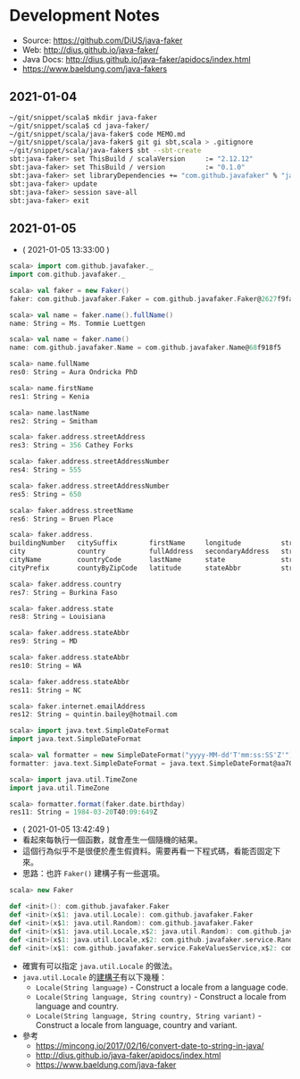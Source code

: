 # Development Notes

- Source: https://github.com/DiUS/java-faker
- Web: http://dius.github.io/java-faker/
- Java Docs: http://dius.github.io/java-faker/apidocs/index.html
- https://www.baeldung.com/java-fakers

## 2021-01-04

```bash
~/git/snippet/scala$ mkdir java-faker
~/git/snippet/scala$ cd java-faker/
~/git/snippet/scala/java-faker$ code MEMO.md
~/git/snippet/scala/java-faker$ git gi sbt,scala > .gitignore
~/git/snippet/scala/java-faker$ sbt --sbt-create
sbt:java-faker> set ThisBuild / scalaVersion     := "2.12.12"
sbt:java-faker> set ThisBuild / version          := "0.1.0"
sbt:java-faker> set libraryDependencies += "com.github.javafaker" % "javafaker" % "1.0.2"
sbt:java-faker> update
sbt:java-faker> session save-all
sbt:java-faker> exit
```

## 2021-01-05

- ( 2021-01-05 13:33:00 )
```scala
scala> import com.github.javafaker._
import com.github.javafaker._

scala> val faker = new Faker()
faker: com.github.javafaker.Faker = com.github.javafaker.Faker@2627f9fa

scala> val name = faker.name().fullName()
name: String = Ms. Tommie Luettgen

scala> val name = faker.name()
name: com.github.javafaker.Name = com.github.javafaker.Name@68f918f5

scala> name.fullName
res0: String = Aura Ondricka PhD

scala> name.firstName
res1: String = Kenia

scala> name.lastName
res2: String = Smitham

scala> faker.address.streetAddress
res3: String = 356 Cathey Forks

scala> faker.address.streetAddressNumber
res4: String = 555

scala> faker.address.streetAddressNumber
res5: String = 650

scala> faker.address.streetName
res6: String = Bruen Place

scala> faker.address.
buildingNumber   citySuffix        firstName     longitude          streetAddress         streetSuffix
city             country           fullAddress   secondaryAddress   streetAddressNumber   timeZone
cityName         countryCode       lastName      state              streetName            zipCode
cityPrefix       countyByZipCode   latitude      stateAbbr          streetPrefix          zipCodeByState

scala> faker.address.country
res7: String = Burkina Faso

scala> faker.address.state
res8: String = Louisiana

scala> faker.address.stateAbbr
res9: String = MD

scala> faker.address.stateAbbr
res10: String = WA

scala> faker.address.stateAbbr
res11: String = NC

scala> faker.internet.emailAddress
res12: String = quintin.bailey@hotmail.com

scala> import java.text.SimpleDateFormat
import java.text.SimpleDateFormat

scala> val formatter = new SimpleDateFormat("yyyy-MM-dd'T'mm:ss:SS'Z'")
formatter: java.text.SimpleDateFormat = java.text.SimpleDateFormat@aa70184f

scala> import java.util.TimeZone
import java.util.TimeZone

scala> formatter.format(faker.date.birthday)
res11: String = 1984-03-20T40:09:649Z
```
- ( 2021-01-05 13:42:49 )
- 看起來每執行一個函數，就會產生一個隨機的結果。
- 這個行為似乎不是很便於產生假資料。需要再看一下程式碼，看能否固定下來。
- 思路：也許 `Faker()` 建構子有一些選項。
```scala
scala> new Faker

def <init>(): com.github.javafaker.Faker
def <init>(x$1: java.util.Locale): com.github.javafaker.Faker
def <init>(x$1: java.util.Random): com.github.javafaker.Faker
def <init>(x$1: java.util.Locale,x$2: java.util.Random): com.github.javafaker.Faker
def <init>(x$1: java.util.Locale,x$2: com.github.javafaker.service.RandomService): com.github.javafaker.Faker
def <init>(x$1: com.github.javafaker.service.FakeValuesService,x$2: com.github.javafaker.service.RandomService): com.github.javafaker.Faker
```
- 確實有可以指定 `java.util.Locale` 的做法。
- `java.util.Locale` 的[建構子](https://docs.oracle.com/javase/8/docs/api/java/util/Locale.html#constructor.summary)有以下幾種：
  - `Locale(String language)` - Construct a locale from a language code.
  - `Locale(String language, String country)` - Construct a locale from language and country.
  - `Locale(String language, String country, String variant)` - Construct a locale from language, country and variant.
- 參考
  - https://mincong.io/2017/02/16/convert-date-to-string-in-java/
  - http://dius.github.io/java-faker/apidocs/index.html
  - https://www.baeldung.com/java-faker